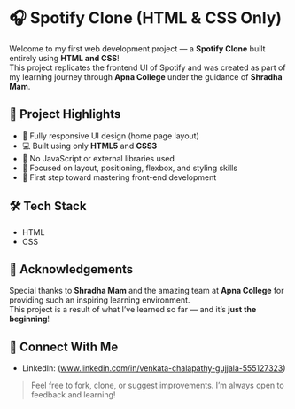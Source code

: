 # 🎧 Spotify Clone (HTML & CSS Only)

Welcome to my first web development project — a **Spotify Clone** built entirely using **HTML and CSS**!  
This project replicates the frontend UI of Spotify and was created as part of my learning journey through **Apna College** under the guidance of **Shradha Mam**.

## 📌 Project Highlights
- 🎨 Fully responsive UI design (home page layout)
- 💻 Built using only **HTML5** and **CSS3**
- 🔁 No JavaScript or external libraries used
- 🧠 Focused on layout, positioning, flexbox, and styling skills
- 🎯 First step toward mastering front-end development

## 🛠️ Tech Stack
- HTML
- CSS

## 🙏 Acknowledgements
Special thanks to **Shradha Mam** and the amazing team at **Apna College** for providing such an inspiring learning environment.  
This project is a result of what I’ve learned so far — and it’s **just the beginning**!

## 🔗 Connect With Me
- LinkedIn: (www.linkedin.com/in/venkata-chalapathy-gujjala-555127323)


> Feel free to fork, clone, or suggest improvements. I’m always open to feedback and learning!

